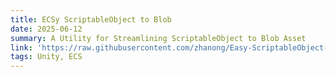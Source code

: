 ```yaml
---
title: ECSy ScriptableObject to Blob
date: 2025-06-12
summary: A Utility for Streamlining ScriptableObject to Blob Asset
link: 'https://raw.githubusercontent.com/zhanong/Easy-ScriptableObject-To-ECS-Blob/refs/heads/main/README.md'
tags: Unity, ECS
---
```

